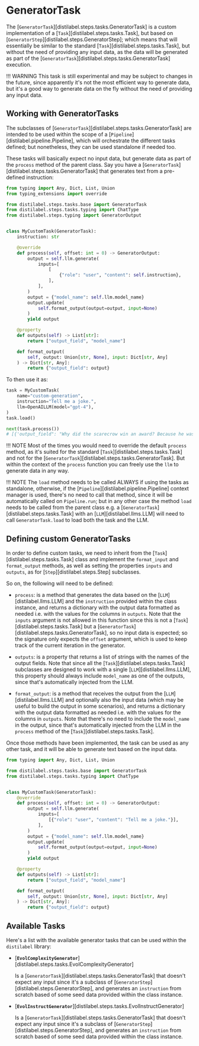# GeneratorTask

The [`GeneratorTask`][distilabel.steps.tasks.GeneratorTask] is a custom implementation of a [`Task`][distilabel.steps.tasks.Task], but based on [`GeneratorStep`][distilabel.steps.GeneratorStep]; which means that will essentially be similar to the standard [`Task`][distilabel.steps.tasks.Task], but without the need of providing any input data, as the data will be generated as part of the [`GeneratorTask`][distilabel.steps.tasks.GeneratorTask] execution.

!!! WARNING
    This task is still experimental and may be subject to changes in the future, since apparently it's not the most efficient way to generate data, but it's a good way to generate data on the fly without the need of providing any input data.

## Working with GeneratorTasks

The subclasses of [`GeneratorTask`][distilabel.steps.tasks.GeneratorTask] are intended to be used within the scope of a [`Pipeline`][distilabel.pipeline.Pipeline], which will orchestrate the different tasks defined; but nonetheless, they can be used standalone if needed too.

These tasks will basically expect no input data, but generate data as part of the `process` method of the parent class. Say you have a [`GeneratorTask`][distilabel.steps.tasks.GeneratorTask] that generates text from a pre-defined instruction:

```python
from typing import Any, Dict, List, Union
from typing_extensions import override

from distilabel.steps.tasks.base import GeneratorTask
from distilabel.steps.tasks.typing import ChatType
from distilabel.steps.typing import GeneratorOutput


class MyCustomTask(GeneratorTask):
    instruction: str

    @override
    def process(self, offset: int = 0) -> GeneratorOutput:
        output = self.llm.generate(
            inputs=[
                [
                    {"role": "user", "content": self.instruction},
                ],
            ],
        )
        output = {"model_name": self.llm.model_name}
        output.update(
            self.format_output(output=output, input=None)
        )
        yield output

    @property
    def outputs(self) -> List[str]:
        return ["output_field", "model_name"]

    def format_output(
        self, output: Union[str, None], input: Dict[str, Any]
    ) -> Dict[str, Any]:
        return {"output_field": output}
```

To then use it as:

```python
task = MyCustomTask(
    name="custom-generation",
    instruction="Tell me a joke.",
    llm=OpenAILLM(model="gpt-4"),
)
task.load()

next(task.process())
# [{'output_field": "Why did the scarecrow win an award? Because he was outstanding!", "model_name": "gpt-4"}]
```

!!! NOTE
    Most of the times you would need to override the default `process` method, as it's suited for the standard [`Task`][distilabel.steps.tasks.Task] and not for the [`GeneratorTask`][distilabel.steps.tasks.GeneratorTask]. But within the context of the `process` function you can freely use the `llm` to generate data in any way.

!!! NOTE
    The `load` method needs to be called ALWAYS if using the tasks as standalone, otherwise, if the [`Pipeline`][distilabel.pipeline.Pipeline] context manager is used, there's no need to call that method, since it will be automatically called on `Pipeline.run`; but in any other case the method `load` needs to be called from the parent class e.g. a [`GeneratorTask`][distilabel.steps.tasks.Task] with an [`LLM`][distilabel.llms.LLM] will need to call `GeneratorTask.load` to load both the task and the LLM.

## Defining custom GeneratorTasks

In order to define custom tasks, we need to inherit from the [`Task`][distilabel.steps.tasks.Task] class and implement the `format_input` and `format_output` methods, as well as setting the properties `inputs` and `outputs`, as for [`Step`][distilabel.steps.Step] subclasses.

So on, the following will need to be defined:

- `process`: is a method that generates the data based on the [`LLM`][distilabel.llms.LLM] and the `instruction` provided within the class instance, and returns a dictionary with the output data formatted as needed i.e. with the values for the columns in `outputs`. Note that the `inputs` argument is not allowed in this function since this is not a [`Task`][distilabel.steps.tasks.Task] but a [`GeneratorTask`][distilabel.steps.tasks.GeneratorTask], so no input data is expected; so the signature only expects the `offset` argument, which is used to keep track of the current iteration in the generator.

- `outputs`: is a property that returns a list of strings with the names of the output fields. Note that since all the [`Task`][distilabel.steps.tasks.Task] subclasses are designed to work with a single [`LLM`][distilabel.llms.LLM], this property should always include `model_name` as one of the outputs, since that's automatically injected from the LLM.

- `format_output`: is a method that receives the output from the [`LLM`][distilabel.llms.LLM] and optionally also the input data (which may be useful to build the output in some scenarios), and returns a dictionary with the output data formatted as needed i.e. with the values for the columns in `outputs`. Note that there's no need to include the `model_name` in the output, since that's automatically injected from the LLM in the `process` method of the [`Task`][distilabel.steps.tasks.Task].

Once those methods have been implemented, the task can be used as any other task, and it will be able to generate text based on the input data.

```python
from typing import Any, Dict, List, Union

from distilabel.steps.tasks.base import GeneratorTask
from distilabel.steps.tasks.typing import ChatType


class MyCustomTask(GeneratorTask):
    @override
    def process(self, offset: int = 0) -> GeneratorOutput:
        output = self.llm.generate(
            inputs=[
                [{"role": "user", "content": "Tell me a joke."}],
            ],
        )
        output = {"model_name": self.llm.model_name}
        output.update(
            self.format_output(output=output, input=None)
        )
        yield output

    @property
    def outputs(self) -> List[str]:
        return ["output_field", "model_name"]

    def format_output(
        self, output: Union[str, None], input: Dict[str, Any]
    ) -> Dict[str, Any]:
        return {"output_field": output}
```

## Available Tasks

Here's a list with the available generator tasks that can be used within the `distilabel` library:

- [**`EvolComplexityGenerator`**][distilabel.steps.tasks.EvolComplexityGenerator]

    Is a [`GeneratorTask`][distilabel.steps.tasks.GeneratorTask] that doesn't expect any input since it's a subclass of [`GeneratorStep`][distilabel.steps.GeneratorStep], and generates an `instruction` from scratch based of some seed data provided within the class instance.

- [**`EvolInstructGenerator`**][distilabel.steps.tasks.EvolInstructGenerator]

    Is a [`GeneratorTask`][distilabel.steps.tasks.GeneratorTask] that doesn't expect any input since it's a subclass of [`GeneratorStep`][distilabel.steps.GeneratorStep], and generates an `instruction` from scratch based of some seed data provided within the class instance.
